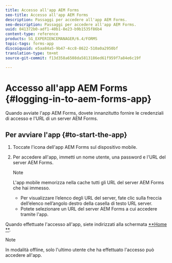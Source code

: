 ```yaml
---
title: Accesso all'app AEM Forms
seo-title: Accesso all'app AEM Forms
description: Passaggi per accedere all'app AEM Forms.
seo-description: Passaggi per accedere all'app AEM Forms.
uuid: 041372b0-adf1-40b1-8e23-b9b1535f86b4
content-type: reference
products: SG_EXPERIENCEMANAGER/6.4/FORMS
topic-tags: forms-app
discoiquuid: e5aa84a5-9b47-4cc8-8622-510a0a2950bf
translation-type: tm+mt
source-git-commit: f13d358a6508da5813186ed61f959f7a84e6c19f

---
```



# Accesso all&#39;app AEM Forms {#logging-in-to-aem-forms-app}

Quando avviate l&#39;app AEM Forms, dovete innanzitutto fornire le credenziali di accesso e l&#39;URL di un server AEM Forms.

## Per avviare l&#39;app {#to-start-the-app}

1. Toccate l&#39;icona dell&#39;app AEM Forms sul dispositivo mobile.
1. Per accedere all&#39;app, immetti un nome utente, una password e l&#39;URL del server AEM Forms.

   >[!NOTE]
   >
   >L&#39;app mobile memorizza nella cache tutti gli URL del server AEM Forms che hai immesso.
   >
   >* Per visualizzare l’elenco degli URL del server, fate clic sulla freccia dell’elenco nell’angolo destro della casella di testo URL server.
   >* Potete selezionare un URL del server AEM Forms a cui accedere tramite l&#39;app.


Quando effettuate l&#39;accesso all&#39;app, siete indirizzati alla schermata [**Home **](/help/forms/using/home-screen.md).

>[!NOTE]
>
>In modalità offline, solo l&#39;ultimo utente che ha effettuato l&#39;accesso può accedere all&#39;app.

